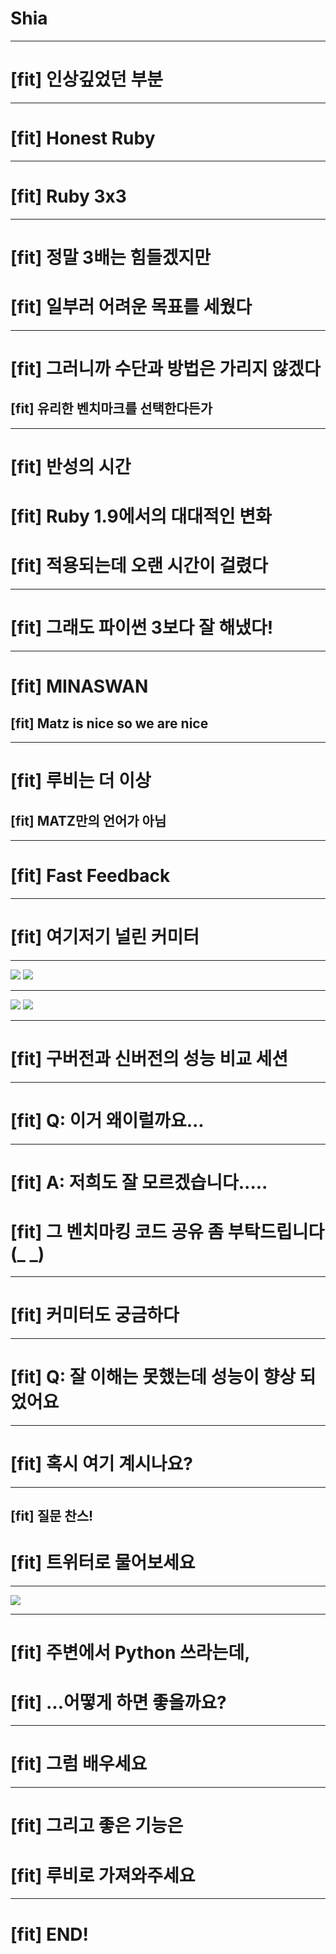 # Shia

---

# [fit] 인상깊었던 부분

---

# [fit] Honest Ruby

---

# [fit] Ruby 3x3

---

# [fit] 정말 3배는 힘들겠지만
# [fit] 일부러 어려운 목표를 세웠다

---

# [fit] 그러니까 수단과 방법은 가리지 않겠다
## [fit] 유리한 벤치마크를 선택한다든가

---

# [fit] 반성의 시간
# [fit] Ruby 1.9에서의 대대적인 변화
# [fit] 적용되는데 오랜 시간이 걸렸다

---

# [fit] 그래도 파이썬 3보다 잘 해냈다!

---

# [fit] MINASWAN
## [fit] Matz is nice so we are nice

---

# [fit] 루비는 더 이상
## [fit] MATZ만의 언어가 아님

---

# [fit] Fast Feedback

---

# [fit] 여기저기 널린 커미터

---

![](images/commiter.JPG)
![](images/speaker.JPG)

---

![](images/staff.JPG)
![](images/rubyist.JPG)

---

# [fit] 구버전과 신버전의 성능 비교 세션

---

# [fit] Q: 이거 왜이럴까요...

---

# [fit] A: 저희도 잘 모르겠습니다.....
# [fit] 그 벤치마킹 코드 공유 좀 부탁드립니다(_ _)

---

# [fit] 커미터도 궁금하다

---

# [fit] Q: 잘 이해는 못했는데 성능이 향상 되었어요

---

# [fit] 혹시 여기 계시나요?

---

## [fit] 질문 찬스!
# [fit] 트위터로 물어보세요

---

![](images/ama.png)

---

# [fit] 주변에서 Python 쓰라는데,
# [fit] ...어떻게 하면 좋을까요?

---

# [fit] 그럼 배우세요

---

# [fit] 그리고 좋은 기능은
# [fit] 루비로 가져와주세요

---

# [fit] END!
